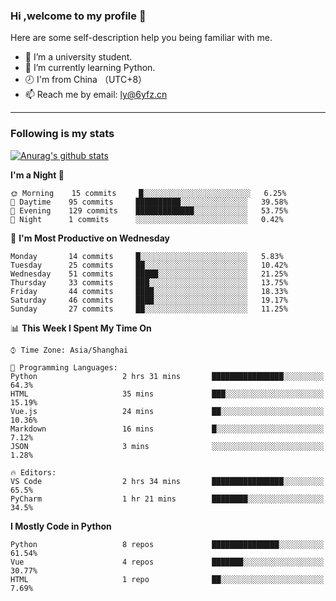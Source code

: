 ### Hi ,welcome to my profile 👋
Here are some self-description help you being familiar with me.
<!--
**liuyunfz/liuyunfz** is a ✨ _special_ ✨ repository because its `README.md` (this file) appears on your GitHub profile.
- 👯 I’m looking to collaborate on ...
- 🤔 I’m looking for help with ...
Here are some ideas to get you started:
-->
- 🏫 I’m a university student.
- 💪 I’m currently learning Python.
- 🕗 I'm from China （UTC+8）
- 📫 Reach me by email: [ly@6yfz.cn](mailto:ly@6yfz.cn)
  
---
### Following is my stats
  
[![Anurag's github stats](https://github-readme-stats.vercel.app/api?username=liuyunfz)](https://github.com/anuraghazra/github-readme-stats)
  
<!--START_SECTION:waka-->
**I'm a Night 🦉** 

```text
🌞 Morning    15 commits     █░░░░░░░░░░░░░░░░░░░░░░░░   6.25% 
🌆 Daytime    95 commits     ██████████░░░░░░░░░░░░░░░   39.58% 
🌃 Evening    129 commits    █████████████░░░░░░░░░░░░   53.75% 
🌙 Night      1 commits      ░░░░░░░░░░░░░░░░░░░░░░░░░   0.42%

```
📅 **I'm Most Productive on Wednesday** 

```text
Monday       14 commits     █░░░░░░░░░░░░░░░░░░░░░░░░   5.83% 
Tuesday      25 commits     ██░░░░░░░░░░░░░░░░░░░░░░░   10.42% 
Wednesday    51 commits     █████░░░░░░░░░░░░░░░░░░░░   21.25% 
Thursday     33 commits     ███░░░░░░░░░░░░░░░░░░░░░░   13.75% 
Friday       44 commits     ████░░░░░░░░░░░░░░░░░░░░░   18.33% 
Saturday     46 commits     ████░░░░░░░░░░░░░░░░░░░░░   19.17% 
Sunday       27 commits     ██░░░░░░░░░░░░░░░░░░░░░░░   11.25%

```


📊 **This Week I Spent My Time On** 

```text
⌚︎ Time Zone: Asia/Shanghai

💬 Programming Languages: 
Python                   2 hrs 31 mins       ████████████████░░░░░░░░░   64.3% 
HTML                     35 mins             ███░░░░░░░░░░░░░░░░░░░░░░   15.19% 
Vue.js                   24 mins             ██░░░░░░░░░░░░░░░░░░░░░░░   10.36% 
Markdown                 16 mins             █░░░░░░░░░░░░░░░░░░░░░░░░   7.12% 
JSON                     3 mins              ░░░░░░░░░░░░░░░░░░░░░░░░░   1.28%

🔥 Editors: 
VS Code                  2 hrs 34 mins       ████████████████░░░░░░░░░   65.5% 
PyCharm                  1 hr 21 mins        ████████░░░░░░░░░░░░░░░░░   34.5%

```

**I Mostly Code in Python** 

```text
Python                   8 repos             ███████████████░░░░░░░░░░   61.54% 
Vue                      4 repos             ███████░░░░░░░░░░░░░░░░░░   30.77% 
HTML                     1 repo              ██░░░░░░░░░░░░░░░░░░░░░░░   7.69%

```



<!--END_SECTION:waka-->
